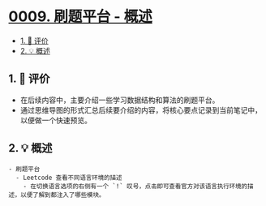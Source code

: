 # [0009. 刷题平台 - 概述](https://github.com/tnotesjs/TNotes.algorithms/tree/main/notes/0009.%20%E5%88%B7%E9%A2%98%E5%B9%B3%E5%8F%B0%20-%20%E6%A6%82%E8%BF%B0)

<!-- region:toc -->

- [1. 🫧 评价](#1--评价)
- [2. 💡 概述](#2--概述)

<!-- endregion:toc -->

## 1. 🫧 评价

- 在后续内容中，主要介绍一些学习数据结构和算法的刷题平台。
- 通过思维导图的形式汇总后续要介绍的内容，将核心要点记录到当前笔记中，以便做一个快速预览。

## 2. 💡 概述

```markmap
- 刷题平台
  - Leetcode 查看不同语言环境的描述
    - 在切换语言选项的右侧有一个 `!` 叹号，点击即可查看官方对该语言执行环境的描述，以便了解到都注入了哪些模块。
```
